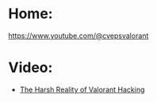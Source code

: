 # Home:
https://www.youtube.com/@cvepsvalorant

# Video:
- [The Harsh Reality of Valorant Hacking](https://youtu.be/3fBT5mwR-Qk)
